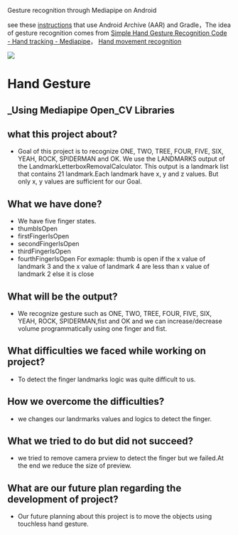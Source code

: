 Gesture recognition through Mediapipe on Android

see these [instructions](https://google.github.io/mediapipe/getting_started/android_archive_library.html) that use Android Archive (AAR) and Gradle，The idea of gesture recognition comes from [Simple Hand Gesture Recognition Code - Hand tracking - Mediapipe](https://gist.github.com/TheJLifeX/74958cc59db477a91837244ff598ef4a)， [Hand movement recognition](https://github.com/TheJLifeX/mediapipe/tree/hand-mouvement-recognition)


![](https://oscimg.oschina.net/oscnet/up-3536fb9dd63dfb49e388960512498489620.JPEG)


# Hand Gesture
## _Using Mediapipe Open_CV Libraries

## what this project about?
- Goal of this project is to recognize ONE, TWO, TREE, FOUR, FIVE, SIX, YEAH, ROCK, SPIDERMAN and OK. We use the LANDMARKS output of the LandmarkLetterboxRemovalCalculator. This output is a landmark list that contains 21 landmark.Each landmark have x, y and z values. But only x, y values are sufficient for our Goal.

## What we have done?
- We have five finger states.
- thumbIsOpen
- firstFingerIsOpen
- secondFingerIsOpen
- thirdFingerIsOpen
- fourthFingerIsOpen
For exmaple: thumb is open if the x value of landmark 3 and the x value of landmark 4 are less than x value of landmark 2 else it is close

## What will be the output? 
- We recognize gesture such as ONE, TWO, TREE, FOUR, FIVE, SIX, YEAH, ROCK, SPIDERMAN,fist and OK and we can increase/decrease volume programmatically using one finger and fist.
 
## What difficulties we faced while working on project?
- To detect the finger landmarks logic was quite difficult to us.

## How we overcome the difficulties?
- we changes our landrmarks values and logics to detect the finger.

## What we tried to do but did not succeed?
- we tried to remove camera prview to detect the finger but we failed.At the end we reduce the size of preview.

## What are our future plan regarding the development of project?
- Our future planning  about this project is to move the objects using touchless hand gesture.




